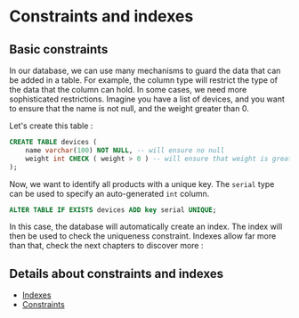 # Constraints and indexes

## Basic constraints

In our database, we can use many mechanisms to guard the data that can
be added in a table. For example, the column type will restrict the type of the
data that the column can hold.
In some cases, we need more sophisticated restrictions. Imagine you have a list of
devices, and you want to ensure that the name is not null, and the weight
greater than 0.

Let's create this table :
````sql
CREATE TABLE devices (
    name varchar(100) NOT NULL, -- will ensure no null
    weight int CHECK ( weight > 0 ) -- will ensure that weight is greater than 0
);
````

Now, we want to identify all products with a unique key. The `serial` type
can be used to specify an auto-generated `int` column.
````sql
ALTER TABLE IF EXISTS devices ADD key serial UNIQUE;
````

In this case, the database will automatically create an index. The index will
then be used to check the uniqueness constraint.
Indexes allow far more than that, check the next chapters to discover more :

## Details about constraints and indexes

- [Indexes](./indexes.md)
- [Constraints](./constraints.md)
